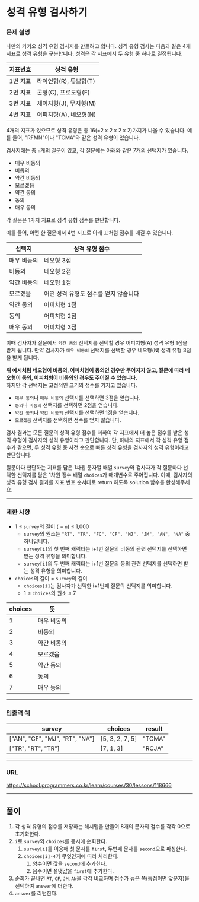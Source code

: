 # 성격 유형 검사하기

### 문제 설명

나만의 카카오 성격 유형 검사지를 만들려고 합니다.
성격 유형 검사는 다음과 같은 4개 지표로 성격 유형을 구분합니다. 성격은 각 지표에서 두 유형 중 하나로 결정됩니다.

| 지표번호  | 성격 유형           |
|-------|-----------------|
| 1번 지표 | 라이언형(R), 튜브형(T) |
| 2번 지표 | 콘형(C), 프로도형(F)  |
| 3번 지표 | 제이지형(J), 무지형(M) |
| 4번 지표 | 어피치형(A), 네오형(N) |

4개의 지표가 있으므로 성격 유형은 총 16(=2 x 2 x 2 x 2)가지가 나올 수 있습니다. 예를 들어, "RFMN"이나 "TCMA"와 같은 성격 유형이 있습니다.

검사지에는 총 `n`개의 질문이 있고, 각 질문에는 아래와 같은 7개의 선택지가 있습니다.

- 매우 비동의
- 비동의
- 약간 비동의
- 모르겠음
- 약간 동의
- 동의
- 매우 동의

각 질문은 1가지 지표로 성격 유형 점수를 판단합니다.

예를 들어, 어떤 한 질문에서 4번 지표로 아래 표처럼 점수를 매길 수 있습니다.

| 선택지    | 성격 유형 점수              |
|--------|-----------------------|
| 매우 비동의 | 네오형 3점                |
| 비동의    | 네오형 2점                |
| 약간 비동의 | 네오형 1점                |
| 모르겠음   | 어떤 성격 유형도 점수를 얻지 않습니다 |
| 약간 동의  | 어피치형 1점               |
| 동의     | 어피치형 2점               |
| 매우 동의  | 어피치형 3점               |

이때 검사자가 질문에서 `약간 동의` 선택지를 선택할 경우 어피치형(A) 성격 유형 1점을 받게 됩니다. 만약 검사자가 `매우 비동의` 선택지를 선택할 경우 네오형(N) 성격 유형 3점을 받게 됩니다.

**위 예시처럼 네오형이 비동의, 어피치형이 동의인 경우만 주어지지 않고, 질문에 따라 네오형이 동의, 어피치형이 비동의인 경우도 주어질 수 있습니다.**\
하지만 각 선택지는 고정적인 크기의 점수를 가지고 있습니다.

- `매우 동의`나 `매우 비동의` 선택지를 선택하면 3점을 얻습니다.
- `동의`나 `비동의` 선택지를 선택하면 2점을 얻습니다.
- `약간 동의`나 `약간 비동의` 선택지를 선택하면 1점을 얻습니다.
- `모르겠음` 선택지를 선택하면 점수를 얻지 않습니다.

검사 결과는 모든 질문의 성격 유형 점수를 더하여 각 지표에서 더 높은 점수를 받은 성격 유형이 검사자의 성격 유형이라고 판단합니다. 단, 하나의 지표에서 각 성격 유형 점수가 같으면, 두 성격 유형 중 사전 순으로 빠른 성격 유형을 검사자의 성격 유형이라고 판단합니다.

질문마다 판단하는 지표를 담은 1차원 문자열 배열 `survey`와 검사자가 각 질문마다 선택한 선택지를 담은 1차원 정수 배열 `choices`가 매개변수로 주어집니다. 이때, 검사자의 성격 유형 검사 결과를 지표 번호 순서대로 return 하도록 solution 함수를 완성해주세요.

-----------
### 제한 사항

- 1 ≤ `survey`의 길이 ( = `n`) ≤ 1,000
  - `survey`의 원소는 `"RT", "TR", "FC", "CF", "MJ", "JM", "AN", "NA"` 중 하나입니다.
  - `survey[i]`의 첫 번째 캐릭터는 i+1번 질문의 비동의 관련 선택지를 선택하면 받는 성격 유형을 의미합니다.
  - `survey[i]`의 두 번째 캐릭터는 i+1번 질문의 동의 관련 선택지를 선택하면 받는 성격 유형을 의미합니다.
- `choices`의 길이 = `survey`의 길이
  - `choices[i]`는 검사자가 선택한 i+1번째 질문의 선택지를 의미합니다.
  - 1 ≤ `choices`의 원소 ≤ 7

| choices | 뜻      |
|---------|--------|
| 1       | 매우 비동의 |
| 2       | 비동의    |
| 3       | 약간 비동의 |
| 4       | 모르겠음   |
| 5       | 약간 동의  |
| 6       | 동의     |
| 7       | 매우 동의  |

-----------
### 입출력 예

| survey                         | choices         | result |
|--------------------------------|-----------------|--------|
| ["AN", "CF", "MJ", "RT", "NA"] | [5, 3, 2, 7, 5] | "TCMA" |
| ["TR", "RT", "TR"]             | [7, 1, 3]       | "RCJA" |

-----------
### URL

https://school.programmers.co.kr/learn/courses/30/lessons/118666

-----------
## 풀이
1. 각 성격 유형의 점수를 저장하는 해시맵을 만들어 8개의 문자의 점수를 각각 0으로 초기화한다.
2. `i`로 `survey`와 `choices`를 동시에 순회한다.
   1. `survey[i]`를 이용해 첫 문자를 `first`, 두번째 문자를 `second`으로 파싱한다.
   2. `choices[i]-4`가 무엇인지에 따라 처리한다.
      1. 양수이면 값을 `second`에 추가한다.
      2. 음수이면 절댓값을 `first`에 추가한다.
3. 순회가 끝나면 `RT`, `CF`, `JM`, `AN`을 각각 비교하며 점수가 높은 쪽(동점이면 앞문자)을 선택하여 `answer`에 더한다.
4. `answer`를 리턴한다.
